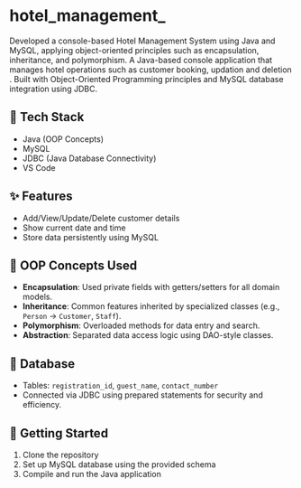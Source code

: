 # hotel_management_
Developed a console-based Hotel Management System using Java and MySQL, applying object-oriented principles such as encapsulation, inheritance, and polymorphism.
A Java-based console application that manages hotel operations such as customer booking, updation and deletion . Built with Object-Oriented Programming principles and MySQL database integration using JDBC.

## 🔧 Tech Stack
- Java (OOP Concepts)
- MySQL
- JDBC (Java Database Connectivity)
- VS Code

## ✨ Features
- Add/View/Update/Delete customer details
- Show current date and time 
- Store data persistently using MySQL

## 🧱 OOP Concepts Used
- **Encapsulation**: Used private fields with getters/setters for all domain models.
- **Inheritance**: Common features inherited by specialized classes (e.g., `Person` → `Customer`, `Staff`).
- **Polymorphism**: Overloaded methods for data entry and search.
- **Abstraction**: Separated data access logic using DAO-style classes.

## 💾 Database
- Tables: `registration_id`, `guest_name`, `contact_number`
- Connected via JDBC using prepared statements for security and efficiency.

## 🚀 Getting Started
1. Clone the repository
2. Set up MySQL database using the provided schema
3. Compile and run the Java application
